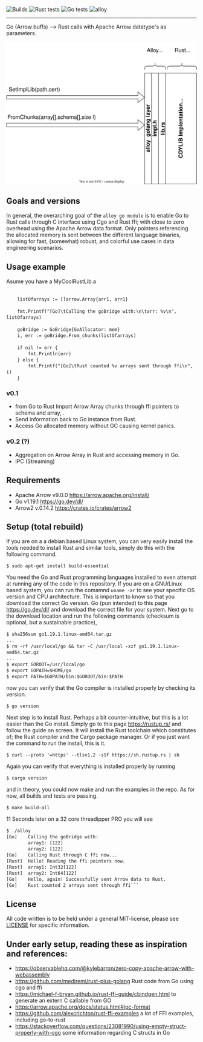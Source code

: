 ![Builds](https://github.com/Ignalina/alloy/actions/workflows/builds.yml/badge.svg)
![Rust tests](https://github.com/Ignalina/alloy/actions/workflows/rust-tests.yml/badge.svg)
![Go tests](https://github.com/Ignalina/alloy/actions/workflows/go-tests.yml/badge.svg)
![alloy](https://github.com/Ignalina/alloy/blob/feature/readme/images/alloy.png)<br>

---
Go (Arrow buffs) --> Rust calls with Apache Arrow datatype's as parameters.


![alloy](https://raw.githubusercontent.com/Ignalina/alloy/main/doc/alloy_schematic.svg)

## Goals and versions
In general, the overarching goal of the `alloy go module` is to enable Go to Rust calls through C
interface using Cgo and Rust ffi; with close to zero overhead using the Apache Arrow
data format. Only pointers referencing the allocated memory is sent between the
different language binaries, allowing for fast, (somewhat) robust, and colorful use
cases in data engineering scenarios.

## Usage example 
Asume you have a MyCoolRustLib.a 
```golang

	listOfarrays := []arrow.Array{arr1, arr1}

	fmt.Printf("[Go]\tCalling the goBridge with:\n\tarr: %v\n", listOfarrays)

	goBridge := GoBridge{GoAllocator: mem}
	i, err := goBridge.From_chunks(listOfarrays)

	if nil != err {
		fmt.Println(err)
	} else {
		fmt.Printf("[Go]\tRust counted %v arrays sent through ffi\n", i)
	}
```




### v0.1
- from Go to Rust Import Arrow Array chunks through ffi pointers to schema and array, .
- Send information back to Go instance from Rust.
- Access Go allocated memory without GC causing kernel panics.

### v0.2 (?)
- Aggregation on Arrow Array in Rust and accessing memory in Go.
- IPC (Streaming)

## Requirements
- Apache Arrow v9.0.0 https://arrow.apache.org/install/
- Go v1.19.1 https://go.dev/dl/ 
- Arrow2 v.0.14.2 https://crates.io/crates/arrow2

## Setup (total rebuild)
If you are on a a debian based Linux system, you can very easily install the tools
needed to install Rust and similar tools, simply do this with the following command.
``` 
$ sudo apt-get install build-essential
```


You need the Go and Rust programming languages installed to even attempt at running
any of the code in this repository. If you are on a GNU/Linux based system, you can
run the comamnd `uname -ar` to see your specific OS version and CPU architecture. This
is important to know so that you download the correct Go version. Go (pun intended) to
this page https://go.dev/dl/ and download the correct file for your system. Next go
to the download location and run the following commands (checksum is optional, but a
sustainable practice),
```
$ sha256sum go1.19.1.linux-amd64.tar.gz
...
$ rm -rf /usr/local/go && tar -C /usr/local -xzf go1.19.1.linux-amd64.tar.gz
...
$ export GOROOT=/usr/local/go
$ export GOPATH=$HOME/go
$ export PATH=$GOPATH/bin:$GOROOT/bin:$PATH
```
now you can verify that the Go compiler is installed properly by checking its version.
```
$ go version
``` 

Next step is to install Rust. Perhaps a bit counter-intuitive, but this is a lot
easier than the Go install. Simply go to this page https://rustup.rs/ and follow the
guide on screen. It will install the Rust toolchain which constitutes of; the Rust
compiler and the Cargo package manager. Or if you just want the command to run the
install, this is it.
```
$ curl --proto '=https' --tlsv1.2 -sSf https://sh.rustup.rs | sh
```
Again you can verify that everything is installed properly by running
```
$ cargo version
```

and in theory, you could now make and run the examples in the repo. As for now, all
builds and tests are passing. 
```
$ make build-all
``` 

11 Seconds later on a 32 core threadipper PRO you will see
```
$ ./alloy
[Go]	Calling the goBridge with:
        array1: [122]
        array2: [122]
[Go]	Calling Rust through C ffi now...
[Rust]	Hello! Reading the ffi pointers now.
[Rust]	array1: Int32[122]
[Rust]	array2: Int64[122]
[Go]	Hello, again! Successfully sent Arrow data to Rust.
[Go]	Rust counted 2 arrays sent through ffi```
```

## License
All code written is to be held under a general MIT-license, please see 
[LICENSE](https://github.com/Ignalina/alloy/blob/main/LICENSE) for
specific information.

## Under early setup, reading these as inspiration and references:
- https://observablehq.com/@kylebarron/zero-copy-apache-arrow-with-webassembly
- https://github.com/mediremi/rust-plus-golang Rust code from Go using cgo and ffi
- https://michael-f-bryan.github.io/rust-ffi-guide/cbindgen.html to generate an extern C callable from GO
- https://arrow.apache.org/docs/status.html#ipc-format
- https://github.com/alexcrichton/rust-ffi-examples a lot of FFI examples, including go-to-rust
- https://stackoverflow.com/questions/23081990/using-empty-struct-properly-with-cgo some information regarding C structs in Go

